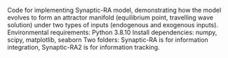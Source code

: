 Code for implementing Synaptic-RA model, demonstrating how the model evolves to form an attractor manifold (equilibrium point, travelling wave solution) under two types of inputs (endogenous and exogenous inputs).
Environmental requirements: Python 3.8.10
Install dependencies: numpy, scipy, matplotlib, seaborn
Two folders: Synaptic-RA is for information integration, Synaptic-RA2 is for information tracking.
